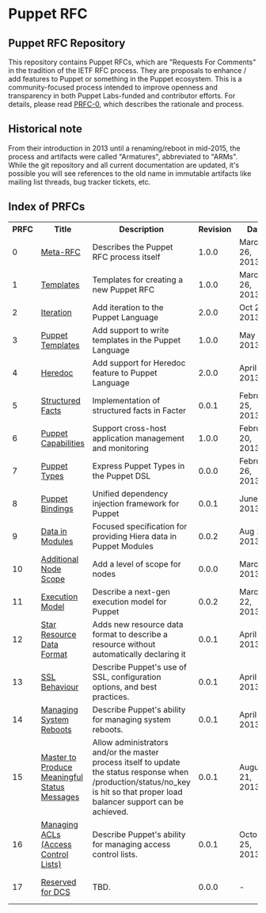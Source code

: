 Puppet RFC
===

Puppet RFC Repository
---------------------

This repository contains Puppet RFCs, which are "Requests For Comments" in the tradition of the IETF 
RFC process. They are proposals to enhance / add features to Puppet or something in the Puppet 
ecosystem. This is a community-focused process intended to improve openness and transparency in both 
Puppet Labs-funded and contributor efforts. For details, please read [PRFC-0](prfc-0.prfc/index.md), 
which describes the rationale and process.

Historical note
---------------

From their introduction in 2013 until a renaming/reboot in mid-2015, the process and artifacts were 
called "Armatures", abbreviated to "ARMs". While the git repository and all current documentation 
are updated, it's possible you will see references to the old name in immutable artifacts like 
mailing list threads, bug tracker tickets, etc.

Index of PRFCs
-------------
<table>
<tr>
  <th>PRFC</th>
  <th>Title</th>
  <th>Description</th>
  <th>Revision</th>
  <th>Date</th>
  <th>State</th>
</tr>
<tr>
  <td>0</td>
  <td><a href="prfc-0.prfc/prfc.md">Meta-RFC</a></td>
  <td>Describes the Puppet RFC process itself</td>
  <td>1.0.0</td>
  <td>March 26, 2013</td>
  <td>Completed</td>
</tr><tr>
  <td>1</td>
  <td><a href="prfc-1.templates/templates">Templates</a></td>
  <td>Templates for creating a new Puppet RFC</td>
  <td>1.0.0</td>
  <td>March 26, 2013</td>
  <td>Completed</td>
</tr><tr>
  <td>2</td>
  <td><a href="prfc-2.iteration/index.md">Iteration</a></td>
  <td>Add iteration to the Puppet Language</td>
  <td>2.0.0</td>
  <td>Oct 24, 2013</td>
  <td>Completed</td>
</tr><tr>
  <td>3</td>
  <td><a href="prfc-3.puppet_templates/index.md">Puppet Templates</a></td>
  <td>Add support to write templates in the Puppet Language</td>
  <td>1.0.0</td>
  <td>May 1, 2013</td>
  <td>Submitted<br/><a href="https://groups.google.com/d/topic/puppet-dev/HZXt_G0nZLE">Discuss</a></td>
</tr><tr>
  <td>4</td>
  <td><a href="prfc-4.heredoc/index.md">Heredoc</a></td>
  <td>Add support for Heredoc feature to Puppet Language</td>
  <td>2.0.0</td>
  <td>April 23, 2013</td>
  <td>Submitted<br><a href="https://groups.google.com/d/topic/puppet-dev/mrYmTa_2L6M">Discuss</a></td>
</tr><tr>
  <td>5</td>
  <td><a href="prfc-5.structured_facts/index.md">Structured Facts</a></td>
  <td>Implementation of structured facts in Facter</td>
  <td>0.0.1</td>
  <td>February 25, 2013</td>
  <td>Draft</td>
</tr><tr>
  <td>6</td>
  <td><a href="prfc-6.capabilities/index.md">Puppet Capabilities</a></td>
  <td>Support cross-host application management and monitoring</td>
  <td>1.0.0</td>
  <td>February 20, 2013</td>
  <td>Draft</td>
</tr><tr>
  <td>7</td>
  <td><a href="prfc-7.puppet_types/index.md">Puppet Types</a></td>
  <td>Express Puppet Types in the Puppet DSL</td>
  <td>0.0.0</td>
  <td>February 26, 2013</td>
  <td>Draft</td>
</tr><tr>
  <td>8</td>
  <td><a href="prfc-8.puppet_bindings/index.md">Puppet Bindings</a></td>
  <td>Unified dependency injection framework for Puppet</td>
  <td>0.0.1</td>
  <td>June 1, 2013</td>
  <td>Draft<br><a href="https://groups.google.com/d/topic/puppet-dev/ITIqQrEY9ZY/discussion">Discuss</a></td>
</tr><tr>
  <td>9</td>
  <td><a href="prfc-9.data_in_modules/index.md">Data in Modules</a></td>
  <td>Focused specification for providing Hiera data in Puppet Modules</td>
  <td>0.0.2</td>
  <td>Aug 16, 2013</td>
  <td>Draft</td>
</tr><tr>
  <td>10</td>
  <td><a href="prfc-10.additional_node_scope/index.md">Additional Node Scope</a></td>
  <td>Add a level of scope for nodes</td>
  <td>0.0.0</td>
  <td>March 1, 2013</td>
  <td>New</td>
</tr>
</tr><tr>
  <td>11</td>
  <td><a href="prfc-11.execution_model/index.md">Execution Model</a></td>
  <td>Describe a next-gen execution model for Puppet</td>
  <td>0.0.2</td>
  <td>March 22, 2013</td>
  <td>New</td>
</tr><tr>
  <td>12</td>
  <td><a href="prfc-12.star_resource_data_type/index.md">Star Resource Data Format</a></td>
  <td>Adds new resource data format to describe a resource without automatically declaring it</td>
  <td>0.0.1</td>
  <td>April 1, 2013</td>
  <td>New</td>
</tr><tr>
  <td>13</td>
  <td><a href="prfc-13.ssl_behaviour/index.md">SSL Behaviour</a></td>
  <td>Describe Puppet's use of SSL, configuration options, and best practices.</td>
  <td>0.0.1</td>
  <td>April 17, 2013</td>
  <td>New</td>
</tr><tr>
  <td>14</td>
  <td><a href="prfc-14.reboot/index.md">Managing System Reboots</a></td>
  <td>Describe Puppet's ability for managing system reboots.</td>
  <td>0.0.1</td>
  <td>April 17, 2013</td>
  <td>New - <a href="https://groups.google.com/forum/?fromgroups=#!topic/puppet-dev/5QFelBbbAMw"</td>
</tr><tr>
    <td>15</td>
    <td><a href="prfc-15.master_status/index.md">Master to Produce Meaningful Status Messages</a></td>
    <td>Allow administrators and/or the master process itself to update the status response when 
    /production/status/no_key is hit so that proper load balancer support can be achieved.</td>
    <td>0.0.1</td>
    <td>August 21, 2013</td>
    <td>New - <a
    href="https://groups.google.com/forum/?fromgroups=#!topic/puppet-dev/5QFelBbbAMw">Discuss</a></td>
</tr><tr>
    <td>16</td>
    <td><a href="prfc-16.acls/index.md">Managing ACLs (Access Control Lists)</a></td>
    <td>Describe Puppet's ability for managing access control lists.  </td>
    <td>0.0.1</td>
    <td>October 25, 2013</td>
    <td>New - <a href="https://groups.google.com/forum/#!topic/puppet-dev/9xq-oFWSqXo">Discuss</a></td>
    </tr>
    <tr>
    <td>17</td>
    <td><a href="prfc-17.dcs/index.md">Reserved for DCS</a></td>
    <td>TBD.</td>
    <td>0.0.0</td>
    <td>-</td>
    <td>tbd. <a href="https://groups.google.com/forum/#!topic/puppet-dev/">Discuss TBD</a></td>
</tr>
</table>
